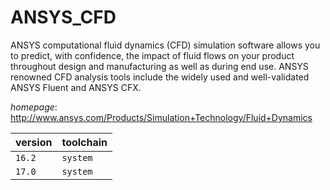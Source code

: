 # ANSYS_CFD

ANSYS computational fluid dynamics (CFD) simulation software allows you to predict, with confidence,  the impact of fluid flows on your product throughout design and manufacturing as well as during end use.  ANSYS renowned CFD analysis tools include the widely used and well-validated ANSYS Fluent and ANSYS CFX.

*homepage*: <http://www.ansys.com/Products/Simulation+Technology/Fluid+Dynamics>

version | toolchain
--------|----------
``16.2`` | ``system``
``17.0`` | ``system``
